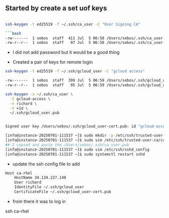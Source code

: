 ## Started by create a set uof keys

```bash

ssh-keygen -t ed25519 -f ~/.ssh/ca_user -C "User Signing CA"

```bash
-rw-------  1 sebos  staff  411 Jul  5 06:58 /Users/sebos/.ssh/ca_user
-rw-r--r--  1 sebos  staff   97 Jul  5 06:58 /Users/sebos/.ssh/ca_user.pub
```

- I did not add password but it would be a good thing

- Created a pair of keys for remote login

```bash
ssh-keygen -t ed25519 -f ~/.ssh/gcloud_user -C "gcloud access"
```

```bash
-rw-------  1 sebos  staff  399 Jul  5 06:59 /Users/sebos/.ssh/gcloud_user
-rw-r--r--  1 sebos  staff   95 Jul  5 06:59 /Users/sebos/.ssh/gcloud_user.pub
```

```bash
ssh-keygen -s ~/.ssh/ca_user \
  -I gcloud-access \
  -n richard \
  -V +1d \
  ~/.ssh/gcloud_user.pub


Signed user key /Users/sebos/.ssh/gcloud_user-cert.pub: id "gcloud-access" serial 0 for richard valid from 2025-07-05T07:05:00 to 2025-07-06T07:06:33
```

```bash
[info@instance-20250701-111537 ~]$ sudo mkdir -p /etc/ssh/trusted-user-ca
[info@instance-20250701-111537 ~]$ sudo vim /etc/ssh/trusted-user-ca/ca_user.pub
## I copied and paste the /Users/sebos/.ssh/ca_user.pub
[info@instance-20250701-111537 ~]$ sudo vim /etc/ssh/sshd_config
[info@instance-20250701-111537 ~]$ sudo systemctl restart sshd
```

- update the ssh config file to add 
```bash
Host ca-rhel
    HostName 34.134.227.140
    User richard
    IdentityFile ~/.ssh/gcloud_user
    CertificateFile ~/.ssh/gcloud_user-cert.pub
```

- from there it was to log in

ssh ca-rhel

